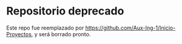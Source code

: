 # Repositorio deprecado
Este repo fue reemplazado por https://github.com/Aux-Ing-1/Inicio-Proyectos, y será borrado pronto.